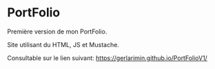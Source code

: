 # PortFolio

Première version de mon PortFolio.

Site utilisant du HTML, JS et Mustache.

Consultable sur le lien suivant:
https://gerlarimin.github.io/PortFolioV1/
